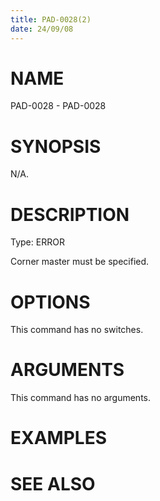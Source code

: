 ```yaml
---
title: PAD-0028(2)
date: 24/09/08
---
```


# NAME

PAD-0028 - PAD-0028

# SYNOPSIS

N/A.

# DESCRIPTION

Type: ERROR

Corner master must be specified.

# OPTIONS

This command has no switches.

# ARGUMENTS

This command has no arguments.

# EXAMPLES

# SEE ALSO
